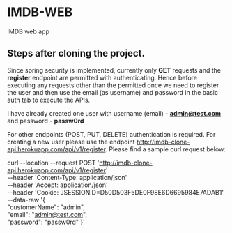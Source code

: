 # IMDB-WEB
IMDB web app

## Steps after cloning the project. 
Since spring security is implemented, currently only **GET** requests and the **register** endpoint are permitted with authenticating. 
Hence before executing any requests other than the permitted once we need to register the user and then use the email (as username) and password in the basic auth tab to execute the APIs.

I have already created one user with username (email) - **admin@test.com** and password - **passw0rd**

For other endpoints (POST, PUT, DELETE) authentication is required. For creating a new user please use the endpoint http://imdb-clone-api.herokuapp.com/api/v1/register.
Please find a sample curl request below:

curl --location --request POST 'http://imdb-clone-api.herokuapp.com/api/v1/register' \
--header 'Content-Type: application/json' \
--header 'Accept: application/json' \
--header 'Cookie: JSESSIONID=D50D503F5DE0F98E6D6695984E7ADAB1' \
--data-raw '{  
   "customerName": "admin",  
   "email": "admin@test.com",  
   "password": "passw0rd"
 }'
 
